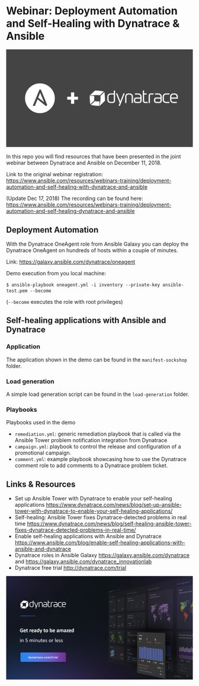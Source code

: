 # Webinar: Deployment Automation and Self-Healing with Dynatrace & Ansible

![ansible + dynatrace](./assets/ansible+dynatrace.jpg)

In this repo you will find resources that have been presented in the joint webinar between Dynatrace and Ansible on December 11, 2018.

Link to the original webinar registration:
https://www.ansible.com/resources/webinars-training/deployment-automation-and-self-healing-with-dynatrace-and-ansible

(Update Dec 17, 2018) The recording can be found here: https://www.ansible.com/resources/webinars-training/deployment-automation-and-self-healing-dynatrace-and-ansible

## Deployment Automation

With the Dynatrace OneAgent role from Ansible Galaxy you can deploy the Dynatrace OneAgent on hundreds of hosts within a couple of minutes.

Link: https://galaxy.ansible.com/dynatrace/oneagent 

Demo execution from you local machine:
```
$ ansible-playbook oneagent.yml -i inventory --private-key ansible-test.pem --become
```
(`--become` executes the role with root privileges)

## Self-healing applications with Ansible and Dynatrace

### Application

The application shown in the demo can be found in the `manifest-sockshop` folder.

### Load generation

A simple load generation script can be found in the `load-generation` folder.

### Playbooks

Playbooks used in the demo
- `remediation.yml`: generic remediation playbook that is called via the Ansible Tower problem notification integration from Dynatrace
- `campaign.yml`: playbook to control the release and configuration of a promotional campaign. 
- `comment.yml`: example playbook showcasing how to use the Dynatrace comment role to add comments to a Dynatrace problem ticket.

## Links & Resources

- Set up Ansible Tower with Dynatrace to enable your self-healing applications
https://www.dynatrace.com/news/blog/set-up-ansible-tower-with-dynatrace-to-enable-your-self-healing-applications/ 
- Self-healing: Ansible Tower fixes Dynatrace-detected problems in real time https://www.dynatrace.com/news/blog/self-healing-ansible-tower-fixes-dynatrace-detected-problems-in-real-time/ 
- Enable self-healing applications with Ansible and Dynatrace https://www.ansible.com/blog/enable-self-healing-applications-with-ansible-and-dynatrace 
- Dynatrace roles in Ansible Galaxy
https://galaxy.ansible.com/dynatrace and 
https://galaxy.ansible.com/dynatrace_innovationlab 
- Dynatrace free trial 
http://dynatrace.com/trial 

![dynatrace trial](./assets/dynatrace-trial.png)
